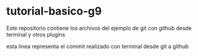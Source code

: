 # tutorial-basico-g9
Este repositorio contiene los archivos del ejemplo de git con github desde terminal y otros plugins 

esta linea representa el commit realizado con terminal desde git a github 
